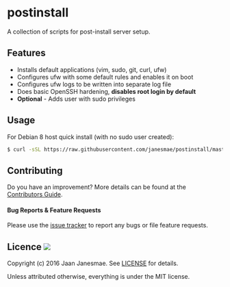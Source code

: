 # postinstall

A collection of scripts for post-install server setup.

## Features

- Installs default applications (vim, sudo, git, curl, ufw)
- Configures ufw with some default rules and enables it on boot
- Configures ufw logs to be written into separate log file
- Does basic OpenSSH hardening, **disables root login by default**
- **Optional** - Adds user with sudo privileges

## Usage

For Debian 8 host quick install (with no sudo user created):
```sh
$ curl -sSL https://raw.githubusercontent.com/janesmae/postinstall/master/debian8/install.sh | sh
```

## Contributing

Do you have an improvement? More details can be found at the [Contributors Guide](https://github.com/janesmae/postinstall/blob/master/CONTRIBUTIONS.md).

#### Bug Reports & Feature Requests

Please use the [issue tracker](https://github.com/janesmae/postinstall/issues) to report any bugs or file feature requests.

## Licence [![](http://img.shields.io/badge/license-MIT-blue.svg?style=flat-square)](https://github.com/janesmae/postinstall/blob/master/LICENSE)

Copyright (c) 2016 Jaan Janesmae. See [LICENSE](https://github.com/janesmae/postinstall/blob/master/LICENSE) for details.

Unless attributed otherwise, everything is under the MIT license.
